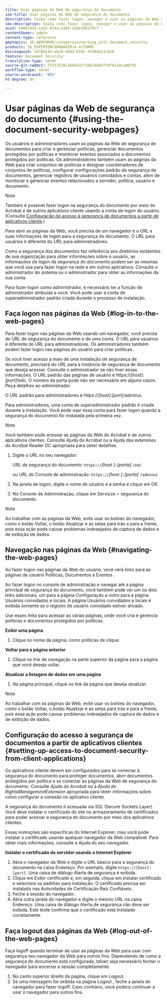 ```yaml
---
title: Usar páginas da Web de segurança do documento
seo-title: Usar páginas da Web de segurança do documento
description: Saiba como fazer logon, navegar e usar as páginas da Web de segurança do documento.
seo-description: Saiba como fazer logon, navegar e usar as páginas da Web de segurança do documento.
uuid: b4863343-cda5-474a-a101-a20e39b1f8c7
contentOwner: admin
content-type: reference
geptopics: SG_AEMFORMS/categories/working_with_document_security
products: SG_EXPERIENCEMANAGER/6.4/FORMS
discoiquuid: 2878b145-e6c0-48d3-810c-3540de13c826
feature: Document Security
translation-type: tm+mt
source-git-commit: 75312539136bb53cf1db1de03fc0f9a1dca49791
workflow-type: tm+mt
source-wordcount: '955'
ht-degree: 0%

---
```



# Usar páginas da Web de segurança do documento {#using-the-document-security-webpages}

Os usuários e administradores usam as páginas da Web de segurança de documentos para criar e gerenciar políticas, gerenciar documentos protegidos por políticas e monitorar eventos associados a documentos protegidos por políticas. Os administradores também usam as páginas da Web para criar conjuntos de políticas e designar coordenadores de conjuntos de políticas, configurar configurações padrão de segurança de documentos, gerenciar registros de usuários convidados e contas, além de monitorar e gerenciar eventos relacionados a servidor, política, usuário e documento.

>[!NOTE]
>
>Também é possível fazer logon na segurança do documento por meio do Acrobat e de outros aplicativos cliente usando a conta de logon do usuário. (Consulte [Configuração do acesso à segurança de documentos a partir de aplicativos cliente](using-document-security-web-pages.md#setting-up-access-to-document-security-from-client-applications).)

Para abrir as páginas da Web, você precisa de um navegador e o URL e suas informações de logon para a segurança do documento. O URL para usuários é diferente do URL para administradores.

Como a segurança dos documentos faz referência aos diretórios existentes de sua organização para obter informações sobre o usuário, as informações de logon da segurança do documento podem ser as mesmas que você usa para fazer logon na rede e em outros aplicativos. Consulte o administrador do sistema ou o administrador para obter as informações da sua conta.

Para fazer logon como administrador, é necessário ter a função de administrador atribuída a você. Você pode usar a conta de superadministrador padrão criada durante o processo de instalação.

## Faça logon nas páginas da Web {#log-in-to-the-web-pages}

Para fazer logon nas páginas da Web usando um navegador, você precisa do URL de segurança do documento e de uma conta. O URL para usuários é diferente do URL para administradores. Os administradores também podem fazer logon nas páginas do usuário para criar políticas.

Se você tiver acesso a mais de uma instalação de segurança de documento, precisará do URL para a instância de segurança de documento que deseja acessar. Consulte o administrador se não tiver essas informações. O URL padrão das páginas de usuário é https://*[host]*:*[port]*/edc. O número da porta pode não ser necessário em alguns casos. Peça detalhes ao administrador.

O URL padrão para administradores é https://*[host]*:*[port]*/adminui.

Para administradores, uma conta de superadministrador padrão é criada durante a instalação. Você pode usar essa conta para fazer logon quando a segurança do documento for instalada pela primeira vez.

>[!NOTE]
>
>Você também pode acessar as páginas da Web do Acrobat e de outros aplicativos clientes. Consulte Ajuda do Acrobat ou a Ajuda das extensões do Acrobat Reader DC apropriada para obter detalhes.

1. Digite o URL no seu navegador:

   URL de segurança do documento: `https://`*[host ]*`:`*[porta]* `/edc`

   ou URL do Console de administração: `https://`*[host ]*`:`*[porta]* `/adminui`

1. Na janela de logon, digite o nome de usuário e a senha e clique em OK.
1. No Console de Administração, clique em Serviços > segurança do documento.

>[!NOTE]
>
>Ao trabalhar com as páginas da Web, evite usar os botões do navegador, como o botão Voltar, o botão Atualizar e as setas para trás e para a frente, pois essa ação pode causar problemas indesejados de captura de dados e de exibição de dados.

## Navegação nas páginas da Web {#navigating-the-web-pages}

Ao fazer logon nas páginas da Web do usuário, você verá links para as páginas de usuário Políticas, Documentos e Eventos .

Ao fazer logon no console de administração e navegar até a página principal de segurança do documento, você também pode ver um ou dois links adicionais, um para a página Configuração e outro para a página Usuários convidados e locais. A página Usuários convidados e locais é exibida somente se o registro de usuário convidado estiver ativado.

Use esses links para acessar as várias páginas, onde você cria e gerencia políticas e documentos protegidos por políticas.

**Exibir uma página**

1. Clique no nome da página; como políticas de clique.

**Voltar para a página anterior**

1. Clique no link de navegação na parte superior da página para a página que você deseja voltar.

**Atualizar a listagem de dados em uma página**

1. Na página principal, clique no link da página que deseja atualizar.

>[!NOTE]
>
>Ao trabalhar com as páginas da Web, evite usar os botões do navegador, como o botão Voltar, o botão Atualizar e as setas para trás e para a frente, pois essa ação pode causar problemas indesejados de captura de dados e de exibição de dados.

## Configuração do acesso à segurança de documentos a partir de aplicativos clientes {#setting-up-access-to-document-security-from-client-applications}

Os aplicativos cliente devem ser configurados para se conectar à segurança do documento para proteger documentos, abrir documentos protegidos por política e se conectar às páginas da Web de segurança do documento. Consulte *Ajuda do Acrobat* ou a *Ajuda do RightsManagementExtension* apropriada para obter informações sobre como configurar a conexão no aplicativo cliente.

A segurança do documento é acessada via SSL (Secure Sockets Layer). Você deve instalar o certificado do site no armazenamento de certificados para poder acessar a segurança do documento por meio dos aplicativos clientes.

<!-- Fix broken link See Configuring SSL for information on SSL.-->

Essas instruções são específicas do Internet Explorer, mas você pode instalar o certificado usando qualquer navegador da Web compatível. Para obter mais informações, consulte a Ajuda do seu navegador.

**Instalar o certificado do servidor usando o Internet Explorer**

1. Abra o navegador da Web e digite o URL básico para a segurança do documento na caixa Endereço. Por exemplo, digite `https://[host]:[port]`. Uma caixa de diálogo Alerta de segurança é exibida.
1. Clique em Exibir certificado e, em seguida, clique em Instalar certificado e selecione os padrões para instalação. O certificado precisa ser instalado nas Autoridades de Certificação Raiz Confiáveis.
1. Feche a sessão do navegador.
1. Abra outra janela do navegador e digite o mesmo URL na caixa Endereço. Uma caixa de diálogo Alerta de segurança não deve ser exibida. Este teste confirma que o certificado está instalado corretamente.

## Faça logout das páginas da Web {#log-out-of-the-web-pages}

Faça logoff quando terminar de usar as páginas da Web para usar com segurança seu navegador da Web para outros fins. Dependendo de como a segurança do documento está configurada, talvez seja necessário fechar o navegador para encerrar a sessão completamente.

1. No canto superior direito da página, clique em Logout.
1. Se uma mensagem for exibida na página Logout , feche a janela do navegador para fazer logoff. Caso contrário, você poderá continuar a usar o navegador para outros fins.


